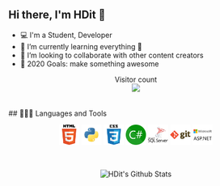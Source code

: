 ## Hi there, I'm HDit 👋

- 💻 I'm a Student, Developer
- 🌱 I’m currently learning everything 🤣
- 👯 I’m looking to collaborate with other content creators
- 🥅 2020 Goals: make something awesome

<p align="center"> 
  Visitor count<br>
  <img src="https://profile-counter.glitch.me/donghuong2000/count.svg" />
</p>
<br/>
## 👨🏻‍💻 Languages and Tools 
<br/>
<p align="center"> 
  <code><img height="40" src="https://raw.githubusercontent.com/github/explore/80688e429a7d4ef2fca1e82350fe8e3517d3494d/topics/html/html.png"></code>
  <code><img height="40" src="https://raw.githubusercontent.com/github/explore/80688e429a7d4ef2fca1e82350fe8e3517d3494d/topics/python/python.png"></code>
  <code><img height="40" src="https://raw.githubusercontent.com/github/explore/80688e429a7d4ef2fca1e82350fe8e3517d3494d/topics/css/css.png"></code>
  <code><img height="40" src="https://raw.githubusercontent.com/github/explore/80688e429a7d4ef2fca1e82350fe8e3517d3494d/topics/csharp/csharp.png"></code>
  <code><img height="40" src="https://raw.githubusercontent.com/github/explore/96943574ba0c0340ba6ea1e6f768e9abe43e34e1/topics/sql-server/sql-server.png"></code>
  <code><img height="40" src="https://raw.githubusercontent.com/github/explore/80688e429a7d4ef2fca1e82350fe8e3517d3494d/topics/git/git.png"></code>
  <code><img height="40" src="https://raw.githubusercontent.com/github/explore/80688e429a7d4ef2fca1e82350fe8e3517d3494d/topics/aspnet/aspnet.png"></code>
</p>
<br />
<p align="center"> 
<img align="center" alt="HDit's Github Stats" src="https://github-readme-stats.vercel.app/api?username=donghuong2000&show_icons=true&hide_border=true" />
</p>
